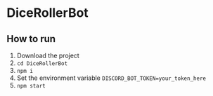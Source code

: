 # DiceRollerBot
## How to run
1. Download the project
2. ```cd DiceRollerBot```
3. ```npm i```
4. Set the environment variable ```DISCORD_BOT_TOKEN=your_token_here```
5. ```npm start```